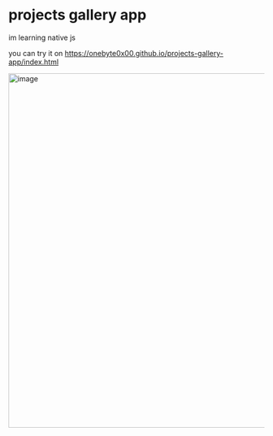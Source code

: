 # projects gallery app 
 im learning native js  

you can try it on
https://onebyte0x00.github.io/projects-gallery-app/index.html

<img width="1378" height="697" alt="image" src="https://github.com/user-attachments/assets/1b9e52c6-bdcc-4094-820d-b29d2c34e524" />
